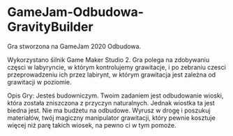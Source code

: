 # GameJam-Odbudowa-GravityBuilder

Gra stworzona na GameJam 2020 Odbudowa.

Wykorzystano śilnik Game Maker Studio 2. Gra polega na zdobywaniu częsci w labyryncie, w którym kontrolujemy grawitacje, i po zebraniu czesci przeprowadzeniu ich przez labirynt, w którym grawitacja jest zależna od grawitacji w poziomie.

Opis Gry:
Jesteś budowniczym. Twoim zadaniem jest odbudowanie wioski, która została zniszczona z przyczyn naturalnych. Jednak wiostka ta jest biedna jest. Nie ma budżetu na odbudowe. Wyrusz w drogę i poszukuj materiałów, twój magiczny manipulator grawitacji, który pewnie kosztuje więcej niż parę takich wiosek, na pewno ci w tym pomoże.

